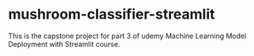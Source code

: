 # mushroom-classifier-streamlit
This is the capstone project for part 3 of udemy Machine Learning Model Deployment with Streamlit course. 
